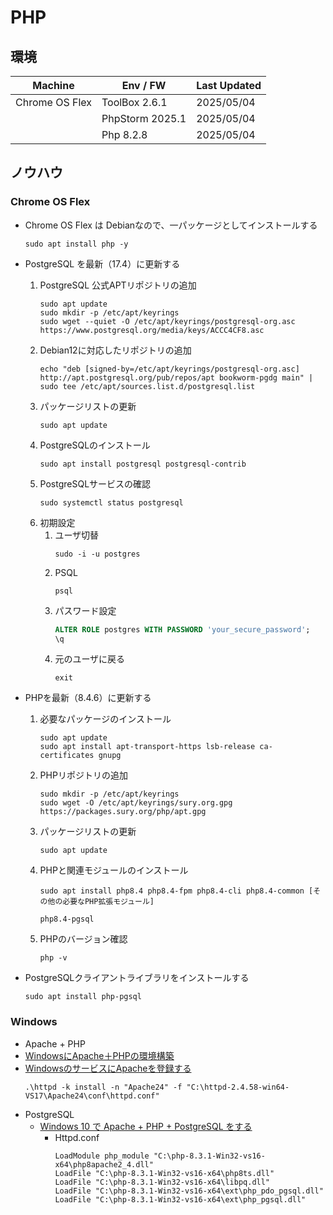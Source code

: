 # PHP

##  環境
  |Machine        |Env / FW        |Last Updated
  |---------------|----------------|----------
  |Chrome OS Flex |ToolBox 2.6.1   |2025/05/04
  |               |PhpStorm 2025.1 |2025/05/04
  |               |Php 8.2.8       |2025/05/04

##  ノウハウ
### Chrome OS Flex
- Chrome OS Flex は Debianなので、一パッケージとしてインストールする
  ```
  sudo apt install php -y
  ```

- PostgreSQL を最新（17.4）に更新する
  1. PostgreSQL 公式APTリポジトリの追加
      ```
      sudo apt update
      sudo mkdir -p /etc/apt/keyrings
      sudo wget --quiet -O /etc/apt/keyrings/postgresql-org.asc https://www.postgresql.org/media/keys/ACCC4CF8.asc
      ```
  1. Debian12に対応したリポジトリの追加
      ```
      echo "deb [signed-by=/etc/apt/keyrings/postgresql-org.asc] http://apt.postgresql.org/pub/repos/apt bookworm-pgdg main" | sudo tee /etc/apt/sources.list.d/postgresql.list
      ```
  1. パッケージリストの更新
      ```
      sudo apt update
      ```
  1. PostgreSQLのインストール
      ```
      sudo apt install postgresql postgresql-contrib
      ```
  1. PostgreSQLサービスの確認
      ```
      sudo systemctl status postgresql
      ```
  1. 初期設定
      1. ユーザ切替
          ```
          sudo -i -u postgres
          ```
      1. PSQL
          ```
          psql
          ```
      1. パスワード設定
          ```sql
          ALTER ROLE postgres WITH PASSWORD 'your_secure_password';
          \q
          ```
      1. 元のユーザに戻る
          ```
          exit
          ```

- PHPを最新（8.4.6）に更新する
  1. 必要なパッケージのインストール
      ```
      sudo apt update
      sudo apt install apt-transport-https lsb-release ca-certificates gnupg
      ```
  1. PHPリポジトリの追加
      ```
      sudo mkdir -p /etc/apt/keyrings
      sudo wget -O /etc/apt/keyrings/sury.org.gpg https://packages.sury.org/php/apt.gpg
      ```
  1. パッケージリストの更新
      ```
      sudo apt update
      ```
  1. PHPと関連モジュールのインストール
      ```
      sudo apt install php8.4 php8.4-fpm php8.4-cli php8.4-common [その他の必要なPHP拡張モジュール]
      ```
      ```
      php8.4-pgsql
      ```
  1. PHPのバージョン確認
      ```
      php -v
      ```
- PostgreSQLクライアントライブラリをインストールする
  ```
  sudo apt install php-pgsql
  ```

### Windows
-  Apache + PHP
  - [WindowsにApache＋PHPの環境構築](https://qiita.com/blue-mountain/items/53a3bdc1c0c5f7c73a54)
  - [WindowsのサービスにApacheを登録する](https://qiita.com/hiromaru/items/455975d789715a48eb9d)
    ```
    .\httpd -k install -n "Apache24" -f "C:\httpd-2.4.58-win64-VS17\Apache24\conf\httpd.conf"
    ```
- PostgreSQL
  - [Windows 10 で Apache + PHP + PostgreSQL をする](https://qiita.com/skytomo221/items/94aec65da2c7bddb5c2d)
    - Httpd.conf
      ```
      LoadModule php_module "C:\php-8.3.1-Win32-vs16-x64\php8apache2_4.dll"
      LoadFile "C:\php-8.3.1-Win32-vs16-x64\php8ts.dll"
      LoadFile "C:\php-8.3.1-Win32-vs16-x64\libpq.dll"
      LoadFile "C:\php-8.3.1-Win32-vs16-x64\ext\php_pdo_pgsql.dll"
      LoadFile "C:\php-8.3.1-Win32-vs16-x64\ext\php_pgsql.dll"
      ```
